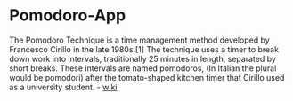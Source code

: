 # Pomodoro-App
The Pomodoro Technique is a time management method developed by Francesco Cirillo in the late 1980s.[1] The technique uses a timer to break down work into intervals, traditionally 25 minutes in length, separated by short breaks. These intervals are named pomodoros, (In Italian the plural would be pomodori) after the tomato-shaped kitchen timer that Cirillo used as a university student. - [wiki](https://en.wikipedia.org/wiki/Pomodoro_Technique)


